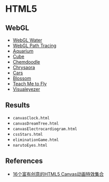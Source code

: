 # HTML5

## WebGL
- [WebGL Water](http://madebyevan.com/webgl-water/)
- [WebGL Path Tracing](http://madebyevan.com/webgl-path-tracing/)
- [Aquarium](http://webglsamples.org/aquarium/aquarium.html)
- [Cube](http://www.playmapscube.com/)
- [Chemdoodle](https://web.chemdoodle.com/demos/molgrabber-3d/)
- [Chrysaora](https://akirodic.com/p/jellyfish/)
- [Cars](https://alteredqualia.com/three/examples/materials_cars.html)
- [Blossom](http://www.bongiovi.tw/experiments/webgl/blossom/)
- [Teach Me to Fly](http://www.spacegoo.com/wingsuit/)
- [Visualeyezer](http://inear.se/visualeyezer/)

## Results
- `canvasClock.html`
- `canvasDreamTree.html`
- `canvasElectrocardiogram.html`
- `cssStars.html`
- `eliminationGame.html`
- `narutoEyes.html`

## References
- [16个富有创意的HTML5 Canvas动画特效集合](https://www.html5tricks.com/16-html5-canvas-animation.html)